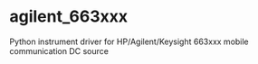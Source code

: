 # agilent_663xxx
Python instrument driver for HP/Agilent/Keysight 663xxx mobile communication DC source
